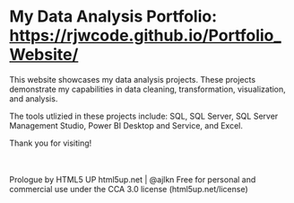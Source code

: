 # My Data Analysis Portfolio: https://rjwcode.github.io/Portfolio_Website/
This website showcases my data analysis projects. These projects demonstrate my capabilities in data cleaning, transformation, visualization, and analysis.

The tools utlizied in these projects include: SQL, SQL Server, SQL Server Management Studio, Power BI Desktop and Service, and Excel. 

Thank you for visiting!

















<br><br>
Prologue by HTML5 UP
html5up.net | @ajlkn
Free for personal and commercial use under the CCA 3.0 license (html5up.net/license)
